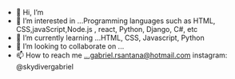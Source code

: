 - 👋 Hi, I’m 
- 👀 I’m interested in ...Programming languages such as HTML, CSS,javaScript,Node.js , react, Python, Django, C#, etc
- 🌱 I’m currently learning ...HTML, CSS, Javascript, Python
- 💞️ I’m looking to collaborate on ...
- 📫 How to reach me ...gabriel.rsantana@hotmail.com
                         instagram: @skydivergabriel

<!---
gabrielrsantana/gabrielrsantana is a ✨ special ✨ repository because its `README.md` (this file) appears on your GitHub profile.
You can click the Preview link to take a look at your changes.
--->
